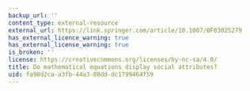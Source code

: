 ```yaml
---
backup_url: ''
content_type: external-resource
external_url: https://link.springer.com/article/10.1007/BF03025279
has_external_licence_warning: true
has_external_license_warning: true
is_broken: ''
license: https://creativecommons.org/licenses/by-nc-sa/4.0/
title: Do mathematical equations display social attributes?
uid: fa90d2ca-a3fb-44a3-80dd-dc1799464f59
---
```

